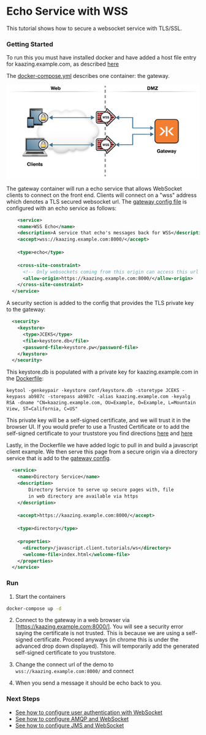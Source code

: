 # Echo Service with WSS

This tutorial shows how to secure a websocket service with TLS/SSL.

### Getting Started

To run this you must have installed docker and have added a host file entry for kaazing.example.com, as described [here](../../README.md)

The [docker-compose.yml](docker-compose.yml) describes one container: the gateway.  

![wss](../docker-wss.png)

The gateway container will run a echo service that allows WebSocket clients to connect on the front end.  Clients will connect on a "wss" address which denotes a TLS secured websocket url.  The [gateway config file](gateway/echo-wss-gateway-config.xml) is configured with an echo service as follows:

```xml
    <service>
    <name>WSS Echo</name>
    <description>A service that echo's messages back for WSS</description>
    <accept>wss://kaazing.example.com:8000/</accept>

    <type>echo</type>

    <cross-site-constraint>
      <!-- Only websockets coming from this origin can access this url -->
      <allow-origin>https://kaazing.example.com:8000/</allow-origin>
    </cross-site-constraint>
  </service>
```

A security section is added to the config that provides the TLS private key to the gateway:

```xml
  <security>
    <keystore>
      <type>JCEKS</type>
      <file>keystore.db</file>
      <password-file>keystore.pw</password-file>
    </keystore>
  </security>
```

This keystore.db is populated with a private key for kaazing.example.com in the [Dockerfile](gateway/Dockerfile):

```
keytool -genkeypair -keystore conf/keystore.db -storetype JCEKS -keypass ab987c -storepass ab987c -alias kaazing.example.com -keyalg RSA -dname "CN=kaazing.example.com, OU=Example, O=Example, L=Mountain View, ST=California, C=US"
```

This private key will be a self-signed certificate, and we will trust it in the browser UI.  If you would prefer to use a Trusted Certificate or to add the self-signed certificate to your truststore you find directions [here](http://kaazing.com/doc/5.0/security/p_tls_trusted/) and [here](http://kaazing.com/doc/5.0/security/p_tls_selfsigned/index.html)

Lastly, in the Dockerfile we have added logic to pull in and build a javascript client example.  We then serve this page from a secure origin via a directory service that is add to the [gateway config](gateway/echo-wss-gateway-config.xml).

```xml
  <service>
    <name>Directory Service</name>
    <description>
        Directory Service to serve up secure pages with, file
        in web directory are available via https
    </description>

    <accept>https://kaazing.example.com:8000/</accept>

    <type>directory</type>

    <properties>
      <directory>/javascript.client.tutorials/ws</directory>
      <welcome-file>index.html</welcome-file>
    </properties>
  </service>
```

### Run

1. Start the containers
  ```bash
  docker-compose up -d
  ```

2. Connect to the gateway in a web browser via [https://kaazing.example.com:8000/].  You will see a security error saying the certificate is not trusted.  This is because we are using a self-signed certificate.  Proceed anyways (in chrome this is under the advanced drop down displayed).  This will temporarily add the generated self-signed certificate to you truststore.

3. Change the connect url of the demo to `wss://kaazing.example.com:8000/` and connect

4.  When you send a message it should be echo back to you.

### Next Steps
  
- [See how to configure user authentication with WebSocket](../../user-auth)
- [See how to configure AMQP and WebSocket](../../AMQP)
- [See how to configure JMS and WebSocket](../../JMS)
